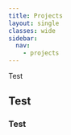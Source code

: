 ```yaml
---
title: Projects
layout: single
classes: wide
sidebar:
  nav:
    - projects
---
```


Test


## Test 

### Test
